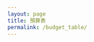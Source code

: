 ```yaml
---
layout: page
title: 預算表
permalink: /budget_table/
---
```


<script>

const base = "https://script.google.com/macros/s/AKfycby7IvcyV9HcIJC_khfr0c0GD91zGrfWdbqHWAIJONyZBsfy9eOQ9UrHyMKOWmpR7ZdtbQ/exec";


const createBtn = document.createElement('button');
createBtn.textContent = 'Create Data';
createBtn.style.padding = '6px 10px';
createBtn.style.border = '1px solid #aaa';
createBtn.style.background = '#f1f1f1';
createBtn.style.borderRadius = '6px';
createBtn.style.cursor = 'pointer';
createBtn.style.marginLeft = '10px';

const deleteBtn = document.createElement('button');
deleteBtn.textContent = 'Delete Data';
deleteBtn.style.padding = '6px 10px';
deleteBtn.style.border = '1px solid #aaa';
deleteBtn.style.background = '#ffebee';
deleteBtn.style.borderRadius = '6px';
deleteBtn.style.cursor = 'pointer';
deleteBtn.style.marginLeft = '10px';

const buttonContainer = document.createElement('div');
buttonContainer.style.position = 'fixed';
buttonContainer.style.top = '20px';
buttonContainer.style.left = '20px';
buttonContainer.style.zIndex = '1000';
buttonContainer.style.backgroundColor = 'rgba(255, 255, 255, 0.9)';
buttonContainer.style.padding = '10px';
buttonContainer.style.borderRadius = '8px';
buttonContainer.style.boxShadow = '0 2px 10px rgba(0,0,0,0.1)';

const loadContent = async () => {
  const params = { name: "Show Tab Data", sheet: 2 };

  const url = `${base}?${new URLSearchParams(params)}`;
  const res = await fetch(url);
  const data = await res.json();
  const dataContainer = document.createElement('div');
  dataContainer.innerHTML = JSON.stringify(data);
  dataContainer.style.marginTop = '20px';
  document.getElementsByClassName('post-content')[0].appendChild(dataContainer);
};

const showSpinner = () => {
  console.log('顯示 spinner');
  const spinner = document.createElement('div');
  spinner.id = 'loading-spinner';
  spinner.style.position = 'fixed';
  spinner.style.top = '50%';
  spinner.style.left = '50%';
  spinner.style.transform = 'translate(-50%, -50%)';
  spinner.style.zIndex = '99999';
  spinner.style.background = 'rgba(255, 255, 255, 0.95)';
  spinner.style.padding = '20px';
  spinner.style.borderRadius = '8px';
  spinner.style.boxShadow = '0 4px 20px rgba(0,0,0,0.3)';
  spinner.style.border = '2px solid #3498db';
  spinner.innerHTML = `
    <div style="display: flex; align-items: center; gap: 10px;">
      <div style="width: 20px; height: 20px; border: 2px solid #f3f3f3; border-top: 2px solid #3498db; border-radius: 50%; animation: spin 1s linear infinite; transform: none;"></div>
      <span>載入中...</span>
    </div>
  `;
  
  // Add CSS animation
  const style = document.createElement('style');
  style.textContent = `
    @keyframes spin {
      0% { transform: rotate(0deg); }
      100% { transform: rotate(360deg); }
    }
  `;
  document.head.appendChild(style);
  document.getElementsByClassName('post-content')[0].appendChild(spinner);
  console.log('Spinner 已添加到 post-content');
};

const hideSpinner = () => {
  console.log('隱藏 spinner');
  const spinner = document.getElementById('loading-spinner');
  if (spinner) {
    console.log('找到 spinner，正在移除');
    spinner.remove();
  } else {
    console.log('找不到 spinner');
  }
};

const totalContainer = document.createElement('div');
totalContainer.style.width = 'calc(100% - 2 * max(20px, 5vw))';
totalContainer.style.height = '25vh';
totalContainer.style.minHeight = '120px';
totalContainer.style.margin = '20px auto 0 auto';
totalContainer.style.padding = '15px max(20px, 5vw)';
totalContainer.style.position = 'relative';
totalContainer.style.top = '0';
totalContainer.style.left = '0';
totalContainer.style.zIndex = '1000';
totalContainer.style.backgroundColor = 'rgba(255, 255, 255, 0.95)';
totalContainer.style.borderRadius = '12px';
totalContainer.style.boxShadow = '0 8px 32px rgba(0,0,0,0.2)';
totalContainer.style.border = '1px solid rgba(255, 255, 255, 0.2)';
totalContainer.style.backdropFilter = 'blur(10px)';
totalContainer.style.overflow = 'auto';
totalContainer.style.display = 'flex';
totalContainer.style.justifyContent = 'flex-start';
totalContainer.style.alignItems = 'center';

document.addEventListener('DOMContentLoaded', async function() {
  // 先添加 totalContainer 到標題下方
  const columnsContainer = document.createElement('div');
  columnsContainer.style.display = 'flex';
  columnsContainer.style.flexDirection = 'column';
  columnsContainer.style.gap = '10px';

  const incomeColumn = document.createElement('div');
  incomeColumn.style.display = 'flex';
  incomeColumn.style.alignItems = 'center';
  incomeColumn.style.gap = '15px';
  
  const incomeTitle = document.createElement('h3');
  incomeTitle.textContent = '收入：';
  incomeTitle.style.margin = '0';
  incomeTitle.style.color = '#2e7d32';
  incomeTitle.style.fontSize = '18px';
  
  const incomeAmount = document.createElement('div');
  incomeAmount.id = 'income-amount';
  incomeAmount.textContent = '$0';
  incomeAmount.style.fontSize = '24px';
  incomeAmount.style.fontWeight = 'bold';
  incomeAmount.style.color = '#2e7d32';
  
  incomeColumn.appendChild(incomeTitle);
  incomeColumn.appendChild(incomeAmount);

  const expenseColumn = document.createElement('div');
  expenseColumn.style.display = 'flex';
  expenseColumn.style.alignItems = 'center';
  expenseColumn.style.gap = '15px';
  
  const expenseTitle = document.createElement('h3');
  expenseTitle.textContent = '支出：';
  expenseTitle.style.margin = '0';
  expenseTitle.style.color = '#d32f2f';
  expenseTitle.style.fontSize = '18px';
  
  const expenseAmount = document.createElement('div');
  expenseAmount.id = 'expense-amount';
  expenseAmount.textContent = '$0';
  expenseAmount.style.fontSize = '24px';
  expenseAmount.style.fontWeight = 'bold';
  expenseAmount.style.color = '#d32f2f';
  
  expenseColumn.appendChild(expenseTitle);
  expenseColumn.appendChild(expenseAmount);

  const totalColumn = document.createElement('div');
  totalColumn.style.display = 'flex';
  totalColumn.style.alignItems = 'center';
  totalColumn.style.gap = '15px';
  
  const totalTitle = document.createElement('h3');
  totalTitle.textContent = '總計：';
  totalTitle.style.margin = '0';
  totalTitle.style.color = '#1976d2';
  totalTitle.style.fontSize = '18px';
  
  const totalAmount = document.createElement('div');
  totalAmount.id = 'total-amount';
  totalAmount.textContent = '$0';
  totalAmount.style.fontSize = '24px';
  totalAmount.style.fontWeight = 'bold';
  totalAmount.style.color = '#1976d2';
  
  totalColumn.appendChild(totalTitle);
  totalColumn.appendChild(totalAmount);

  columnsContainer.appendChild(incomeColumn);
  columnsContainer.appendChild(expenseColumn);
  columnsContainer.appendChild(totalColumn);

  totalContainer.appendChild(columnsContainer);
  document.getElementsByClassName('post-content')[0].appendChild(totalContainer);

  showSpinner();
  
  try {
    await loadContent();
  } catch (error) {
    console.error('載入失敗:', error);
    const errorContainer = document.createElement('div');
    errorContainer.innerHTML = '載入失敗: ' + error.message;
    errorContainer.style.color = 'red';
    errorContainer.style.marginTop = '20px';
    document.getElementsByClassName('post-content')[0].appendChild(errorContainer);
  } finally {
    hideSpinner();
  }

  buttonContainer.appendChild(createBtn);
  buttonContainer.appendChild(deleteBtn);
  document.getElementsByClassName('post-content')[0].appendChild(buttonContainer);
});


createBtn.addEventListener('click', function() {
  const modal = document.createElement('div');
  modal.style.position = 'fixed';
  modal.style.top = '0';
  modal.style.left = '0';
  modal.style.width = '100%';
  modal.style.height = '100%';
  modal.style.backgroundColor = 'rgba(0, 0, 0, 0.5)';
  modal.style.zIndex = '2000';
  modal.style.display = 'flex';
  modal.style.justifyContent = 'center';
  modal.style.alignItems = 'center';

  const formContainer = document.createElement('div');
  formContainer.style.backgroundColor = 'white';
  formContainer.style.padding = '30px';
  formContainer.style.borderRadius = '10px';
  formContainer.style.boxShadow = '0 4px 20px rgba(0,0,0,0.3)';
  formContainer.style.width = '400px';
  formContainer.style.maxWidth = '90vw';

  const title = document.createElement('h2');
  title.textContent = '新增資料';
  title.style.marginTop = '0';
  title.style.marginBottom = '20px';
  title.style.textAlign = 'center';
  title.style.color = '#333';

  const form = document.createElement('form');
  
  const fields = [
    { name: 'sheet', label: 'Sheet', type: 'text', placeholder: '請輸入名稱' },
    { name: 'range', label: 'Range', type: 'text', placeholder: '請輸入範圍' },
    { name: 'category', label: 'Category', type: 'text', placeholder: '請輸入類別' },
    { name: 'item', label: 'Item', type: 'text', placeholder: '請輸入項目名稱' },
    { name: 'cost', label: 'Cost', type: 'number', placeholder: '請輸入金額' },
    { name: 'note', label: 'Note', type: 'text', placeholder: '請輸入備註' }
  ];

  fields.forEach(field => {
    const fieldContainer = document.createElement('div');
    fieldContainer.style.marginBottom = '15px';

    const label = document.createElement('label');
    label.textContent = field.label + ':';
    label.style.display = 'block';
    label.style.marginBottom = '5px';
    label.style.fontWeight = 'bold';
    label.style.color = '#555';

    const input = document.createElement('input');
    input.type = field.type;
    input.name = field.name;
    input.placeholder = field.placeholder;
    input.style.width = '100%';
    input.style.padding = '8px';
    input.style.border = '1px solid #ddd';
    input.style.borderRadius = '4px';
    input.style.fontSize = '14px';
    input.required = true;

    fieldContainer.appendChild(label);
    fieldContainer.appendChild(input);
    form.appendChild(fieldContainer);
  });

  const buttonGroup = document.createElement('div');
  buttonGroup.style.display = 'flex';
  buttonGroup.style.justifyContent = 'space-between';
  buttonGroup.style.marginTop = '20px';

  const submitBtn = document.createElement('button');
  submitBtn.type = 'submit';
  submitBtn.textContent = '提交';
  submitBtn.style.padding = '10px 20px';
  submitBtn.style.backgroundColor = '#4CAF50';
  submitBtn.style.color = 'white';
  submitBtn.style.border = 'none';
  submitBtn.style.borderRadius = '4px';
  submitBtn.style.cursor = 'pointer';
  submitBtn.style.fontSize = '14px';

  const cancelBtn = document.createElement('button');
  cancelBtn.type = 'button';
  cancelBtn.textContent = '取消';
  cancelBtn.style.padding = '10px 20px';
  cancelBtn.style.backgroundColor = '#f44336';
  cancelBtn.style.color = 'white';
  cancelBtn.style.border = 'none';
  cancelBtn.style.borderRadius = '4px';
  cancelBtn.style.cursor = 'pointer';
  cancelBtn.style.fontSize = '14px';

  buttonGroup.appendChild(submitBtn);
  buttonGroup.appendChild(cancelBtn);

  form.appendChild(buttonGroup);
  formContainer.appendChild(title);
  formContainer.appendChild(form);
  modal.appendChild(formContainer);
  document.getElementsByClassName('post-content')[0].appendChild(modal);

    form.addEventListener('submit', async function(e) {
      e.preventDefault();
      
      const formData = new FormData(form);
      const data = {};
      for (let [key, value] of formData.entries()) {
        data[key] = value;
      }
      
      const postData = {
        name: "Add Data",
        sheet: parseInt(data.sheet) || 2,
        range: parseInt(data.range) || 0,
        category: data.category || '',
        item: data.item || '',
        cost: parseFloat(data.cost) || 0,
        note: data.note || ''
      };
      
      console.log('提交的資料:', postData);
      console.log('POST 請求 URL:', base);
      
      submitBtn.textContent = '提交中...';
      submitBtn.disabled = true;
      
      try {
        const response = await fetch(base, {
          method: "POST",
          redirect: "follow",
          keepalive: true,
          headers: {
            "Content-Type": "text/plain;charset=utf-8",
          },
          body: JSON.stringify(postData)
        });
        
        console.log('回應狀態:', response.status);
        console.log('回應 headers:', response.headers);
        
        if (response.ok) {
          const result = await response.json();
          console.log('伺服器回應:', result);
          if (result.success) {
            alert('資料提交成功！' + (result.message ? '\n' + result.message : ''));
          } else {
            alert('提交失敗: ' + result.message);
          }
        } else {
          const errorText = await response.text();
          console.error('錯誤回應內容:', errorText);
          throw new Error(`HTTP error! status: ${response.status}, response: ${errorText}`);
        }
      } catch (error) {
        console.error('提交失敗:', error);
        alert('提交失敗: ' + error.message);
      } finally {
        submitBtn.textContent = '提交';
        submitBtn.disabled = false;
        
        document.getElementsByClassName('post-content')[0].removeChild(modal);
      }
    });

  cancelBtn.addEventListener('click', function() {
    document.getElementsByClassName('post-content')[0].removeChild(modal);
  });

  modal.addEventListener('click', function(e) {
    if (e.target === modal) {
      document.getElementsByClassName('post-content')[0].removeChild(modal);
    }
  });
});

deleteBtn.addEventListener('click', function() {
  const modal = document.createElement('div');
  modal.style.position = 'fixed';
  modal.style.top = '0';
  modal.style.left = '0';
  modal.style.width = '100%';
  modal.style.height = '100%';
  modal.style.backgroundColor = 'rgba(0, 0, 0, 0.5)';
  modal.style.zIndex = '2000';
  modal.style.display = 'flex';
  modal.style.justifyContent = 'center';
  modal.style.alignItems = 'center';

  const formContainer = document.createElement('div');
  formContainer.style.backgroundColor = 'white';
  formContainer.style.padding = '30px';
  formContainer.style.borderRadius = '10px';
  formContainer.style.boxShadow = '0 4px 20px rgba(0,0,0,0.3)';
  formContainer.style.width = '400px';
  formContainer.style.maxWidth = '90vw';

  const title = document.createElement('h2');
  title.textContent = '刪除資料';
  title.style.marginTop = '0';
  title.style.marginBottom = '20px';
  title.style.textAlign = 'center';
  title.style.color = '#333';

  const form = document.createElement('form');
  
  const fields = [
    { name: 'sheet', label: 'Sheet', type: 'text', placeholder: '請輸入名稱' },
    { name: 'range', label: 'Range', type: 'text', placeholder: '請輸入範圍' },
    { name: 'category', label: 'Category', type: 'text', placeholder: '請輸入類別' },
    { name: 'item', label: 'Item', type: 'text', placeholder: '請輸入項目名稱' },
    { name: 'cost', label: 'Cost', type: 'number', placeholder: '請輸入金額' },
    { name: 'note', label: 'Note', type: 'text', placeholder: '請輸入備註' }
  ];

  fields.forEach(field => {
    const fieldContainer = document.createElement('div');
    fieldContainer.style.marginBottom = '15px';

    const label = document.createElement('label');
    label.textContent = field.label + ':';
    label.style.display = 'block';
    label.style.marginBottom = '5px';
    label.style.fontWeight = 'bold';
    label.style.color = '#555';

    const input = document.createElement('input');
    input.type = field.type;
    input.name = field.name;
    input.placeholder = field.placeholder;
    input.style.width = '100%';
    input.style.padding = '8px';
    input.style.border = '1px solid #ddd';
    input.style.borderRadius = '4px';
    input.style.fontSize = '14px';
    input.required = true;

    fieldContainer.appendChild(label);
    fieldContainer.appendChild(input);
    form.appendChild(fieldContainer);
  });

  const buttonGroup = document.createElement('div');
  buttonGroup.style.display = 'flex';
  buttonGroup.style.justifyContent = 'space-between';
  buttonGroup.style.marginTop = '20px';

  const submitBtn = document.createElement('button');
  submitBtn.type = 'submit';
  submitBtn.textContent = '提交';
  submitBtn.style.padding = '10px 20px';
  submitBtn.style.backgroundColor = '#4CAF50';
  submitBtn.style.color = 'white';
  submitBtn.style.border = 'none';
  submitBtn.style.borderRadius = '4px';
  submitBtn.style.cursor = 'pointer';
  submitBtn.style.fontSize = '14px';

  const cancelBtn = document.createElement('button');
  cancelBtn.type = 'button';
  cancelBtn.textContent = '取消';
  cancelBtn.style.padding = '10px 20px';
  cancelBtn.style.backgroundColor = '#f44336';
  cancelBtn.style.color = 'white';
  cancelBtn.style.border = 'none';
  cancelBtn.style.borderRadius = '4px';
  cancelBtn.style.cursor = 'pointer';
  cancelBtn.style.fontSize = '14px';

  buttonGroup.appendChild(submitBtn);
  buttonGroup.appendChild(cancelBtn);

  form.appendChild(buttonGroup);
  formContainer.appendChild(title);
  formContainer.appendChild(form);
  modal.appendChild(formContainer);
  document.getElementsByClassName('post-content')[0].appendChild(modal);

    form.addEventListener('submit', async function(e) {
      e.preventDefault();
      
      const formData = new FormData(form);
      const data = {};
      for (let [key, value] of formData.entries()) {
        data[key] = value;
      }
      
      const postData = {
        name: "Delete Data",
        sheet: parseInt(data.sheet) || 2,
        range: parseInt(data.range) || 0,
        category: data.category || '',
        item: data.item || '',
        cost: parseFloat(data.cost) || 0,
        note: data.note || ''
      };
      
      console.log('提交的資料:', postData);
      console.log('POST 請求 URL:', base);
      
      submitBtn.textContent = '提交中...';
      submitBtn.disabled = true;
      
      try {
        const response = await fetch(base, {
          method: "POST",
          redirect: "follow",
          keepalive: true,
          headers: {
            "Content-Type": "text/plain;charset=utf-8",
          },
          body: JSON.stringify(postData)
        });
        
        console.log('回應狀態:', response.status);
        console.log('回應 headers:', response.headers);
        
        if (response.ok) {
          const result = await response.json();
          console.log('伺服器回應:', result);
          if (result.success) {
            alert('資料提交成功！' + (result.message ? '\n' + result.message : ''));
          } else {
            alert('提交失敗: ' + result.message);
          }
        } else {
          const errorText = await response.text();
          console.error('錯誤回應內容:', errorText);
          throw new Error(`HTTP error! status: ${response.status}, response: ${errorText}`);
        }
      } catch (error) {
        console.error('提交失敗:', error);
        alert('提交失敗: ' + error.message);
      } finally {
        submitBtn.textContent = '提交';
        submitBtn.disabled = false;
        
        document.getElementsByClassName('post-content')[0].removeChild(modal);
      }
    });

  cancelBtn.addEventListener('click', function() {
    document.getElementsByClassName('post-content')[0].removeChild(modal);
  });

  modal.addEventListener('click', function(e) {
    if (e.target === modal) {
      document.getElementsByClassName('post-content')[0].removeChild(modal);
    }
  });
});

</script>